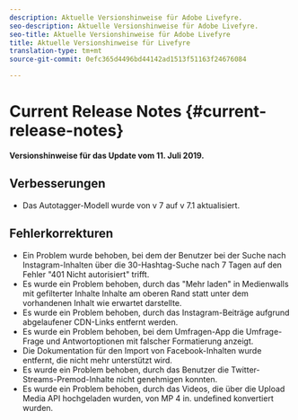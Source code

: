 ```yaml
---
description: Aktuelle Versionshinweise für Adobe Livefyre.
seo-description: Aktuelle Versionshinweise für Adobe Livefyre.
seo-title: Aktuelle Versionshinweise für Adobe Livefyre
title: Aktuelle Versionshinweise für Livefyre
translation-type: tm+mt
source-git-commit: 0efc365d4496bd44142ad1513f51163f24676084

---
```



# Current Release Notes {#current-release-notes}

**Versionshinweise für das Update vom 11. Juli 2019.**

## Verbesserungen

* Das Autotagger-Modell wurde von v 7 auf v 7.1 aktualisiert.

## Fehlerkorrekturen

* Ein Problem wurde behoben, bei dem der Benutzer bei der Suche nach Instagram-Inhalten über die 30-Hashtag-Suche nach 7 Tagen auf den Fehler &quot;401 Nicht autorisiert&quot; trifft.
* Es wurde ein Problem behoben, durch das &quot;Mehr laden&quot; in Medienwalls mit gefilterter Inhalte Inhalte am oberen Rand statt unter dem vorhandenen Inhalt wie erwartet darstellte.
* Es wurde ein Problem behoben, durch das Instagram-Beiträge aufgrund abgelaufener CDN-Links entfernt werden.
* Es wurde ein Problem behoben, bei dem Umfragen-App die Umfrage-Frage und Antwortoptionen mit falscher Formatierung anzeigt.
* Die Dokumentation für den Import von Facebook-Inhalten wurde entfernt, die nicht mehr unterstützt wird.
* Es wurde ein Problem behoben, durch das Benutzer die Twitter-Streams-Premod-Inhalte nicht genehmigen konnten.
* Es wurde ein Problem behoben, durch das Videos, die über die Upload Media API hochgeladen wurden, von MP 4 in. undefined konvertiert wurden.
